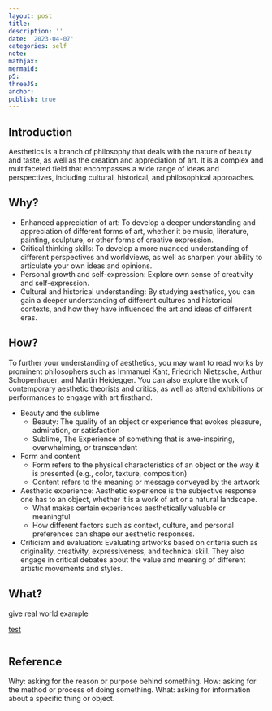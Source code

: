 ```yaml
---
layout: post
title:
description: ''
date: '2023-04-07'
categories: self
note:
mathjax:
mermaid:
p5:
threeJS:
anchor:
publish: true
---
```


## Introduction

Aesthetics is a branch of philosophy that deals with the nature of beauty and taste, as well as the creation and appreciation of art. It is a complex and multifaceted field that encompasses a wide range of ideas and perspectives, including cultural, historical, and philosophical approaches.

## Why?

* Enhanced appreciation of art: To develop a deeper understanding and appreciation of different forms of art, whether it be music, literature, painting, sculpture, or other forms of creative expression.
* Critical thinking skills: To develop a more nuanced understanding of different perspectives and worldviews, as well as sharpen your ability to articulate your own ideas and opinions.
* Personal growth and self-expression: Explore own sense of creativity and self-expression.
* Cultural and historical understanding: By studying aesthetics, you can gain a deeper understanding of different cultures and historical contexts, and how they have influenced the art and ideas of different eras.

## How?

To further your understanding of aesthetics, you may want to read works by prominent philosophers such as Immanuel Kant, Friedrich Nietzsche, Arthur Schopenhauer, and Martin Heidegger. You can also explore the work of contemporary aesthetic theorists and critics, as well as attend exhibitions or performances to engage with art firsthand.

* Beauty and the sublime
  * Beauty: The quality of an object or experience that evokes pleasure, admiration, or satisfaction
  * Sublime, The Experience of something that is awe-inspiring, overwhelming, or transcendent
* Form and content
  * Form refers to the physical characteristics of an object or the way it is presented (e.g., color, texture, composition)
  * Content refers to the meaning or message conveyed by the artwork
* Aesthetic experience: Aesthetic experience is the subjective response one has to an object, whether it is a work of art or a natural landscape.
  * What makes certain experiences aesthetically valuable or meaningful
  * How different factors such as context, culture, and personal preferences can shape our aesthetic responses.
* Criticism and evaluation: Evaluating artworks based on criteria such as originality, creativity, expressiveness, and technical skill. They also engage in critical debates about the value and meaning of different artistic movements and styles.

## What?

give real world example

[test]({{site.baseurl}}/test/2021/06/14/xxx.html)

<img src="{{site.baseurl}}/assets/img/xxx.png" alt="">

## Reference

Why: asking for the reason or purpose behind something.
How: asking for the method or process of doing something.
What: asking for information about a specific thing or object.
